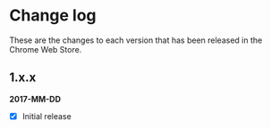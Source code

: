 # Change log

These are the changes to each version that has been released in the Chrome Web Store.

## 1.x.x 
**2017-MM-DD** 
- [x] Initial release



<!-- gregt 

POST LIVE
test google analytics
add github issues to email link section ? 
mads kristensens tweet about low nbr of reviews

Arabic
Bulgarian
Catalan
Chinese
Dutch
English
Esperanto
German
Hindi
indian
iranian
iraqi
Irish
Italian
Japanese
Korean
Latin
Latvian
Lithuanian
Luxembourgish
mexican
Pashto
Persian
Polish
Portuguese
Punjabi
Romanian
Swedish
Tamil
Thai
Ukrainian
Urdu
Welsh

-->